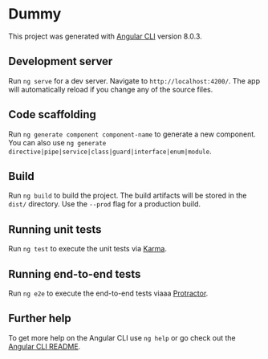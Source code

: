 # Dummy 

This project was generated with [Angular CLI](https://github.com/angular/angular-cli) version 8.0.3. 

## Development server   
  
Run `ng serve` for a dev server. Navigate to `http://localhost:4200/`. The app will automatically reload if you change any of the source files.
  
## Code scaffolding  
  
Run `ng generate component component-name` to generate a new component. You can also use `ng generate directive|pipe|service|class|guard|interface|enum|module`.

## Build  

Run `ng build` to build the project. The build artifacts will be stored in the `dist/` directory. Use the `--prod` flag for a production build.

## Running unit tests

Run `ng test` to execute the unit tests via [Karma](https://karma-runner.github.io).

## Running end-to-end tests

Run `ng e2e` to execute the end-to-end tests viaaa [Protractor](http://www.protractortest.org/).

## Further help

To get more help on the Angular CLI use `ng help` or go check out the [Angular CLI README](https://github.com/angular/angular-cli/blob/master/README.md). 
